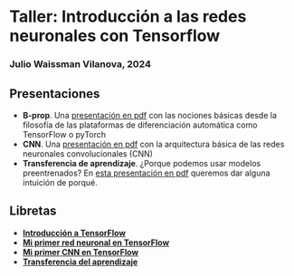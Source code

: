 # Taller: Introducción a las redes neuronales con Tensorflow

### Julio Waissman Vilanova, 2024

## Presentaciones

- **B-prop**. Una [presentación en pdf](backpropagation.pdf) con las nociones básicas desde la filosofía de las plataformas de diferenciación automática como TensorFlow o pyTorch
- **CNN**. Una [presentación en pdf](convolucionales.pdf) con la arquitectura básica de las redes neuronales convolucionales (CNN)
- **Transferencia de aprendizaje**. ¿Porque podemos usar modelos preentrenados? En [esta presentación en pdf](transfer_learning-2.pdf) queremos dar alguna intuición de porqué.

## Libretas

- [**Introducción a TensorFlow**](https://colab.research.google.com/github/juliowaissman/intro-rn/blob/main/tf_intro.ipynb)
- [**Mi primer red neuronal en TensorFlow**](https://colab.research.google.com/github/juliowaissman/intro-rn/blob/main/mnist_densa.ipynb)
- [**Mi primer CNN en TensorFlow**](https://colab.research.google.com/github/juliowaissman/intro-rn/blob/main/mnist_cnn.ipynb)
- [**Transferencia del aprendizaje**](https://colab.research.google.com/github/juliowaissman/intro-rn/blob/main/transfer.ipynb)
